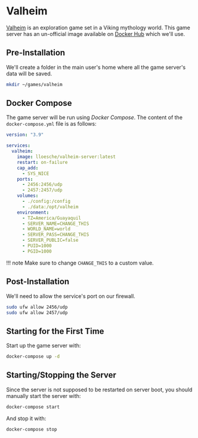 # Valheim

[Valheim](https://store.steampowered.com/app/892970/Valheim/) is an exploration game set in a Viking mythology world. This game server has an un-official image available on [Docker Hub](https://hub.docker.com/r/lloesche/valheim-server) which we'll use.

## Pre-Installation

We'll create a folder in the main user's home where all the game server's data will be saved.

```bash
mkdir ~/games/valheim
```

## Docker Compose

The game server will be run using *Docker Compose*. The content of the `docker-compose.yml` file is as follows:

```yaml
version: "3.9"

services:
  valheim:
    image: lloesche/valheim-server:latest
    restart: on-failure
    cap_add:
      - SYS_NICE
    ports:
      - 2456:2456/udp
      - 2457:2457/udp
    volumes:
      - ./config:/config
      - ./data:/opt/valheim
    environment:
      - TZ=America/Guayaquil
      - SERVER_NAME=CHANGE_THIS
      - WORLD_NAME=world
      - SERVER_PASS=CHANGE_THIS
      - SERVER_PUBLIC=false
      - PUID=1000
      - PGID=1000
```

!!! note
    Make sure to change `CHANGE_THIS` to a custom value.

## Post-Installation

We'll need to allow the service's port on our firewall.

```bash
sudo ufw allow 2456/udp
sudo ufw allow 2457/udp
```

## Starting for the First Time

Start up the game server with:

```bash
docker-compose up -d
```

## Starting/Stopping the Server

Since the server is not supposed to be restarted on server boot, you should manually start the server with:

```bash
docker-compose start
```

And stop it with:

```bash
docker-compose stop
```
